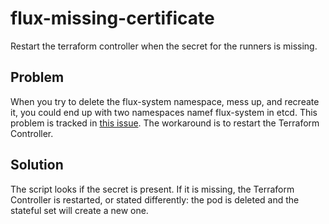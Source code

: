 # flux-missing-certificate

Restart the terraform controller when the secret for the runners is missing.

## Problem

When you try to delete the flux-system namespace, mess up, and recreate it, you could end up with two namespaces namef flux-system in etcd.
This problem is tracked in [this issue](https://github.com/weaveworks/tf-controller/issues/372).
The workaround is to restart the Terraform Controller.

## Solution

The script looks if the secret is present. If it is missing, the Terraform Controller is restarted, or stated differently: the pod is deleted and the stateful set will create a new one.
